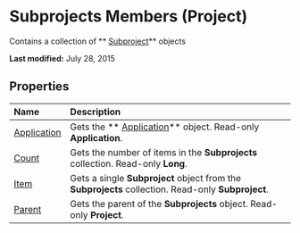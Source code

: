 
# Subprojects Members (Project)
Contains a collection of  ** [Subproject](1a3b0d18-6464-a4f2-479f-710e19faffa8.md)** objects

 **Last modified:** July 28, 2015


## Properties



|**Name**|**Description**|
|:-----|:-----|
| [Application](ba8620ec-6380-94f0-a47d-faba9ba04fb4.md)|Gets the  ** [Application](8eb91712-7784-a102-38c0-19bb056c27e9.md)** object. Read-only **Application**.|
| [Count](ddbbcd5b-3885-fae9-14ef-4854d9d3874f.md)|Gets the number of items in the  **Subprojects** collection. Read-only **Long**.|
| [Item](5044cc36-2e53-d424-c037-dbebe30d821a.md)|Gets a single  **Subproject** object from the **Subprojects** collection. Read-only **Subproject**.|
| [Parent](86af8044-cc92-fbf3-d98c-1d3b6ba7ca2a.md)|Gets the parent of the  **Subprojects** object. Read-only **Project**.|
